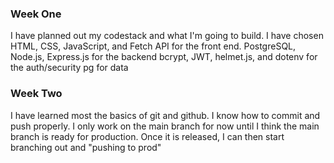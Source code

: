 ### Week One ###
I have planned out my codestack and what I'm going to build. I have chosen HTML, CSS, JavaScript, and Fetch API for the front end.
PostgreSQL, Node.js, Express.js for the backend
bcrypt, JWT, helmet.js, and dotenv for the auth/security
pg for data


### Week Two ###
I have learned most the basics of git and github. 
I know how to commit and push properly. I only work on the main branch for now until I think the main branch is ready for production. Once it is released, I can then start branching out and "pushing to prod"